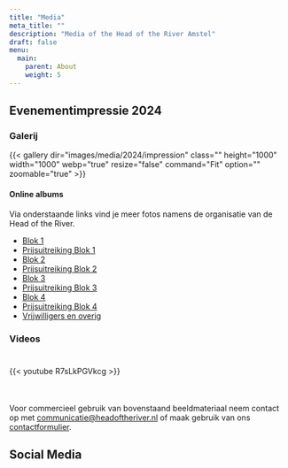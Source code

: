 ```yaml
---
title: "Media"
meta_title: ""
description: "Media of the Head of the River Amstel"
draft: false
menu:
  main:
    parent: About
    weight: 5
---
```

## Evenementimpressie 2024

### Galerij

{{< gallery dir="images/media/2024/impression" class="" height="1000" width="1000"  webp="true" resize="false" command="Fit" option="" zoomable="true" >}}

#### Online albums
Via onderstaande links vind je meer fotos namens de organisatie van de Head of the River.
- [Blok 1](https://photos.app.goo.gl/Usu1cb7U44cheYoZ9)
- [Prijsuitreiking Blok 1](https://photos.app.goo.gl/jeovvGtwSJBTNstv5)
- [Blok 2](https://photos.app.goo.gl/Mvpkhr2gwu6YLMyG6)
- [Prijsuitreiking Blok 2](https://photos.app.goo.gl/yvYkTewPpnqTyqLTA)
- [Blok 3](https://photos.app.goo.gl/U3ersELFu47G7QoD7)
- [Prijsuitreiking Blok 3](https://photos.app.goo.gl/9kzcwcsp9C7vFZYZ7)
- [Blok 4](https://photos.app.goo.gl/RKFFeUVMhSANP26L6)
- [Prijsuitreiking Blok 4](https://photos.app.goo.gl/NVAEeeKXWL4WYFvo9)
- [Vrijwilligers en overig](https://photos.app.goo.gl/e5dgNaSdGEarXvGK6)

### Videos
<div class="grid grid-cols-2 gap-4 rounded" style="margin-top:40px; margin-bottom:50px">
 {{< youtube R7sLkPGVkcg >}}
</div>

Voor commercieel gebruik van bovenstaand beeldmateriaal neem contact op met communicatie@headoftheriver.nl of maak gebruik van ons [contactformulier](../contact/).

## Social Media
<script src="https://static.elfsight.com/platform/platform.js" data-use-service-core defer></script>
<div class="elfsight-app-791b1fa6-4ca9-4328-b0b3-96a2a136056d" data-elfsight-app-lazy></div>

